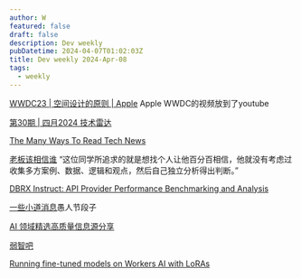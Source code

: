 ```yaml
---
author: W
featured: false
draft: false
description: Dev weekly
pubDatetime: 2024-04-07T01:02:03Z
title: Dev weekly 2024-Apr-08
tags:
  - weekly
---
```


[WWDC23 | 空间设计的原则 | Apple](https://www.youtube.com/watch?v=Q1aJy1Hwjp8) Apple WWDC的视频放到了youtube

[第30期 | 四月2024 技术雷达](https://www.thoughtworks.com/zh-cn/radar)

[The Many Ways To Read Tech News](https://www.pgrs.net/2024/03/29/the-many-ways-to-read-tech-news/)

[老板该相信谁](https://mp.weixin.qq.com/s/myul3P9gzM9Kedj6j_C8Rg) “这位同学所追求的就是想找个人让他百分百相信，他就没有考虑过收集多方案例、数据、逻辑和观点，然后自己独立分析得出判断。”

[DBRX Instruct: API Provider Performance Benchmarking and Analysis](https://artificialanalysis.ai/models/dbrx/providers)

[一些小道消息](https://mp.weixin.qq.com/s/mJq2MciqFhGDTcoYeWhBKQ)愚人节段子

[AI 领域精选高质量信息源分享 ](https://mp.weixin.qq.com/s/-TYRAJO4f5S8sLJsr_o7SA)

[弱智吧](https://github.com/Leymore/ruozhiba)

[Running fine-tuned models on Workers AI with LoRAs](https://blog.cloudflare.com/fine-tuned-inference-with-loras/)
